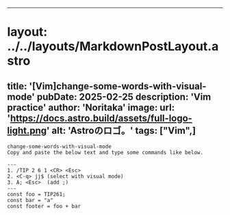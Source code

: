 
---
# layout: ../../layouts/MarkdownPostLayout.astro
title: '[Vim]change-some-words-with-visual-mode'
pubDate: 2025-02-25
description: 'Vim practice'
author: 'Noritaka'
image:
    url: 'https://docs.astro.build/assets/full-logo-light.png'
    alt: 'Astroのロゴ。'
tags: ["Vim",]
---

```
change-some-words-with-visual-mode
Copy and paste the below text and type some commands like below.

---
1. /TIP 2 6 1 <CR> <Esc>
2. <C-q> jj$ (select with visual mode)
3. A; <Esc>  (add ;)
---
const foo = TIP261;
const bar = "a"
const footer = foo + bar
